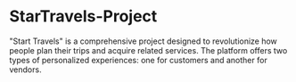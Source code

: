# StarTravels-Project
"Start Travels" is a comprehensive project designed to revolutionize how people plan their trips and acquire related services. The platform offers two types of personalized experiences: one for customers and another for vendors.
